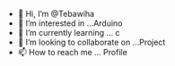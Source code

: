 - 👋 Hi, I’m @Tebawiha
- 👀 I’m interested in ...Arduino
- 🌱 I’m currently learning ... c
- 💞️ I’m looking to collaborate on ...Project
- 📫 How to reach me ... Profile

<!---
Tebawiha/Tebawiha is a ✨ special ✨ repository because its `README.md` (this file) appears on your GitHub profile.
You can click the Preview link to take a look at your changes.
--->
